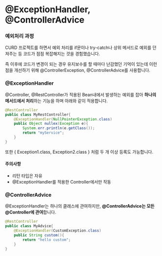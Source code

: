 # @ExceptionHandler, @ControllerAdvice

### 예외처리 과정

CURD 프로젝트를 하면서 예외 처리를 if문이나 try-catch나 상위 메서드로 예외를 던져주는 등 코드가 점점 복잡해지는 것을 경험했습니다.

즉 이후에 코드가 변경이 되는 경우 유지보수를 할 때마다 난감했던 기억이 있는데 이런 점을 개선하기 위해 @ControllerException, @ControllerAdvice를 사용합니다.

### @ExceptionHandler

@Controller, @RestController가 적용된 Bean내에서 발생하는 예외를 잡아 **하나의 메서드에서 처리**하는 기능을 하며 아래와 같이 적용합니다.

```java
@RestController
public class MyRestController{
   	@ExceptionHandler(NullPointerException.class)
    public Object nullex(Exception e){
        System.err.println(e.getClass());
        return "myService";
    }
}
```

또한 { Exception1.class, Exception2.class } 처럼 두 개 이상 등록도 가능합니다.

#### 주의사항

- 리턴 타입은 자유
- @ExceptionHandler를 적용한 Controller에서만 작동

### @ControllerAdvice

@ExceptionHandler는 하나의 클래스에 관여하지만, **@ControllerAdvice는 모든 @Controller에 관여**합니다.

```java
@RestController
public class MyAdvice{
    @ExceptionHandler(CustomException.class)
    public String custom(){
        return "hello custom";
    }
}
```



